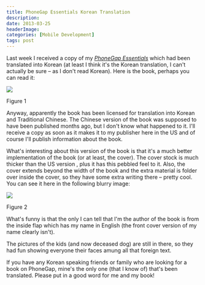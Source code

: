 ```yaml
---
title: PhoneGap Essentials Korean Translation
description: 
date: 2013-03-25
headerImage: 
categories: [Mobile Development]
tags: post
---
```


Last week I received a copy of my [_PhoneGap Essentials_](https://phonegapessentials.com) which had been translated into Korean (at least I think it's the Korean translation, I can't actually be sure – as I don't read Korean). Here is the book, perhaps you can read it:

![](/images/2013/phonegap-essentials-korean-cover-480.png)

Figure 1

Anyway, apparently the book has been licensed for translation into Korean and Traditional Chinese. The Chinese version of the book was supposed to have been published months ago, but I don't know what happened to it. I'll receive a copy as soon as it makes it to my publisher here in the US and of course I'll publish information about the book.

What's interesting about this version of the book is that it's a much better implementation of the book (or at least, the cover). The cover stock is much thicker than the US version , plus it has this pebbled feel to it. Also, the cover extends beyond the width of the book and the extra material is folder over inside the cover, so they have some extra writing there – pretty cool. You can see it here in the following blurry image:

![](/images/2013/phonegap-essentials-korean-cover-flap-480.png)

Figure 2

What's funny is that the only I can tell that I'm the author of the book is from the inside flap which has my name in English (the front cover version of my name clearly isn't).

The pictures of the kids (and now deceased dog) are still in there, so they had fun showing everyone their faces amung all that foreign text.

If you have any Korean speaking friends or family who are looking for a book on PhoneGap, mine's the only one (that I know of) that's been translated. Please put in a good word for me and my book!